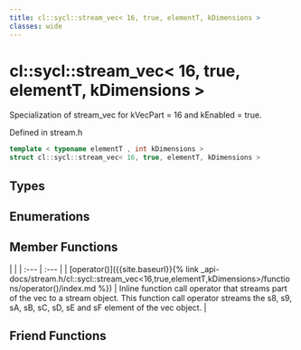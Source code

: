 ```yaml
---
title: cl::sycl::stream_vec< 16, true, elementT, kDimensions >
classes: wide
---
```

# cl::sycl::stream_vec< 16, true, elementT, kDimensions >

Specialization of stream_vec for kVecPart = 16 and kEnabled = true. 

Defined in stream.h

```cpp
template < typename elementT , int kDimensions >
struct cl::sycl::stream_vec< 16, true, elementT, kDimensions >
```

## Types

## Enumerations

## Member Functions

   |   |
| :--- | :--- |
| [operator()]({{site.baseurl}}{% link _api-docs/stream.h/cl::sycl::stream_vec<16,true,elementT,kDimensions>/functions/operator()/index.md %}) | Inline function call operator that streams part of the vec to a stream object. This function call operator streams the s8, s9, sA, sB, sC, sD, sE and sF element of the vec object.  |


## Friend Functions

